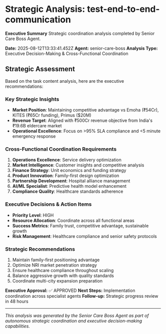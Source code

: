 # Strategic Analysis: test-end-to-end-communication

**Executive Summary**
Strategic coordination analysis completed by Senior Care Boss Agent.

**Date:** 2025-08-12T13:33:41.452Z
**Agent:** senior-care-boss
**Analysis Type:** Executive Decision-Making & Cross-Functional Coordination

## Strategic Assessment

Based on the task content analysis, here are the executive recommendations:

### Key Strategic Insights
- **Market Position**: Maintaining competitive advantage vs Emoha (₹54Cr), KITES (₹65Cr funding), Primus ($20M)
- **Revenue Target**: Aligned with ₹500Cr revenue objective from India's ₹19.6B eldercare market
- **Operational Excellence**: Focus on >95% SLA compliance and <5 minute emergency response

### Cross-Functional Coordination Requirements
1. **Operations Excellence**: Service delivery optimization
2. **Market Intelligence**: Customer insights and competitive analysis  
3. **Finance Strategy**: Unit economics and funding strategy
4. **Product Innovation**: Family-first design optimization
5. **Partnership Development**: Hospital alliance management
6. **AI/ML Specialist**: Predictive health model enhancement
7. **Compliance Quality**: Healthcare standards adherence

### Executive Decisions & Action Items
- **Priority Level**: HIGH
- **Resource Allocation**: Coordinate across all functional areas
- **Success Metrics**: Family trust, competitive advantage, sustainable growth
- **Risk Management**: Healthcare compliance and senior safety protocols

### Strategic Recommendations
1. Maintain family-first positioning advantage
2. Optimize NRI market penetration strategy  
3. Ensure healthcare compliance throughout scaling
4. Balance aggressive growth with quality standards
5. Coordinate multi-city expansion preparation

**Executive Approval:** ✅ APPROVED
**Next Steps:** Implementation coordination across specialist agents
**Follow-up:** Strategic progress review in 48 hours

---
*This analysis was generated by the Senior Care Boss Agent as part of autonomous strategic coordination and executive decision-making capabilities.*